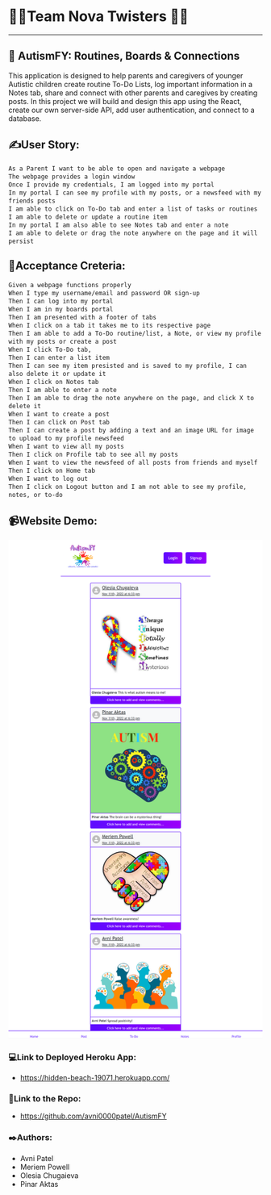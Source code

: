 # 👩‍💻Team Nova Twisters 👩‍💻

---

## 🏫 AutismFY: Routines, Boards & Connections

This application is designed to help parents and caregivers of younger Autistic children create routine To-Do Lists, log important information in a Notes tab, share and connect with other parents and caregives by creating posts. In this project we will build and design this app using the React, create our own server-side API, add user authentication, and connect to a database.

## ✍️User Story:

```
As a Parent I want to be able to open and navigate a webpage
The webpage provides a login window
Once I provide my credentials, I am logged into my portal
In my portal I can see my profile with my posts, or a newsfeed with my friends posts
I am able to click on To-Do tab and enter a list of tasks or routines
I am able to delete or update a routine item
In my portal I am also able to see Notes tab and enter a note
I am able to delete or drag the note anywhere on the page and it will persist
```

## 📑Acceptance Creteria:

```
Given a webpage functions properly
When I type my username/email and password OR sign-up
Then I can log into my portal
When I am in my boards portal
Then I am presented with a footer of tabs
When I click on a tab it takes me to its respective page
Then I am able to add a To-Do routine/list, a Note, or view my profile with my posts or create a post
When I click To-Do tab,
Then I can enter a list item
Then I can see my item presisted and is saved to my profile, I can also delete it or update it
When I click on Notes tab
Then I am able to enter a note
Then I am able to drag the note anywhere on the page, and click X to delete it
When I want to create a post
Then I can click on Post tab
Then I can create a post by adding a text and an image URL for image to upload to my profile newsfeed
When I want to view all my posts
Then I click on Profile tab to see all my posts
When I want to view the newsfeed of all posts from friends and myself
Then I click on Home tab
When I want to log out
Then I click on Logout button and I am not able to see my profile, notes, or to-do
```

## 📹Website Demo:

![AutismFYDemo](./client/public/DemoPic.png)

### 💻Link to Deployed Heroku App:

- https://hidden-beach-19071.herokuapp.com/

### 📂Link to the Repo:

- https://github.com/avni0000patel/AutismFY

### ✒️Authors:

- Avni Patel
- Meriem Powell
- Olesia Chugaieva
- Pinar Aktas
